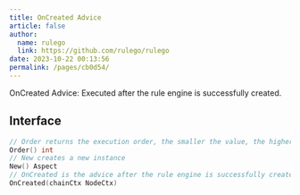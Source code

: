 ```yaml
---
title: OnCreated Advice
article: false
author: 
  name: rulego
  link: https://github.com/rulego/rulego
date: 2023-10-22 00:13:56
permalink: /pages/cb0d54/
---
```


OnCreated Advice: Executed after the rule engine is successfully created.

## Interface

```go
// Order returns the execution order, the smaller the value, the higher the priority
Order() int
// New creates a new instance
New() Aspect
// OnCreated is the advice after the rule engine is successfully created
OnCreated(chainCtx NodeCtx)
```